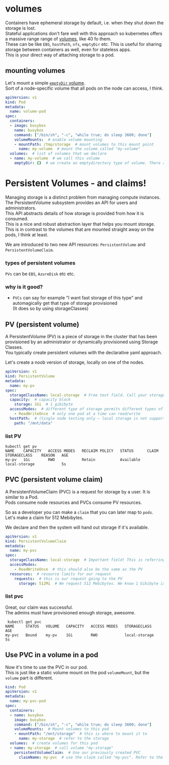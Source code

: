 # volumes
Containers have ephemeral storage by default, i.e. when they shut down the storage is lost.<br>
Stateful applications don't fare well with this approach so kubernetes offers a massive range range of [volumes](https://kubernetes.io/docs/concepts/storage/volumes/), like 40 fo them.<br>
These can be like `EBS`, `hostPath`, `nfs`, `emptyDir` etc.
This is useful for sharing storage between containers as well, even for stateless apps.<br>
This is your direct way of attaching storage to a pod.

## mounting volumes
Let's mount a simple [`emptyDir` volume](https://kubernetes.io/docs/concepts/storage/volumes/#emptydir).<br>
Sort of a node-specific volume that all pods on the node can access, I think. 
```yaml
apiVersion: v1
kind: Pod
metadata:
  name: volume-pod
spec:
  containers:
  - image: busybox
    name: busybox
    command: ["/bin/sh", "-c", "while true; do sleep 3600; done"]
    volumeMounts:  # enable volume mounting
    - mountPath: /tmp/storage  # mount volumes to this mount point
      name: my-volume  # mount the volume called "my-volume"
  volumes:  # list of volumes that we declare
  - name: my-volume  # we call this volume
    emptyDir: {}  # we create an emptydirectory type of volume. There are many types of volumes
```

# Persistent Volumes - and claims!
Managing storage is a distinct problem from managing compute instances.<br>
The PersistentVolume subsystem provides an API for users and administrators.<br>
This API abstracts details of how storage is provided from how it is consumed.<br>
This is a nice and robust abstraction layer that helps you mount storage.<br>
This is in contrast to the volumes that are mounted straight away on the pods, I think at least.<br>

We are introduced to two new API resources: `PersistentVolume` and `PersistentVolumeClaim`.
### types of persistent volumes
`PVs` can be `EBS`, `AzureDisk` etc etc.

### why is it good?
* `PVCs` can say for example "I want fast storage of this type" and automagically get that type of storage provisioned<br>
(It does so by using storageClasses) 

## PV (persistent volume)
A PersistentVolume (PV) is a piece of storage in the cluster that has been provisioned by an administrator or dynamically provisioned using Storage Classes.<br> 
You typically create persistent volumes with the declarative yaml approach.<br>

Let's create a noob version of storage, locally on one of the nodes.
```yaml
apiVersion: v1
kind: PersistentVolume
metadata:
  name: my-pv
spec:
  storageClassName: local-storage  # Free text field. Call your storage class something arbitrary like "Fast", "Slow", "local", etc.
  capacity:  # capacity block
    storage: 1Gi  # 1 gibibyte
  accessModes:  # different type of storage permits different types of access modes
    - ReadWriteOnce  # only one pod at a time can read/write
  hostPath:  # (Single node testing only – local storage is not supported in any way and WILL NOT WORK in a multi-node cluster)
    path: "/mnt/data"
```
### list PV
```
kubectl get pv
NAME    CAPACITY   ACCESS MODES   RECLAIM POLICY   STATUS      CLAIM   STORAGECLASS    REASON   AGE
my-pv   1Gi        RWO            Retain           Available           local-storage            5s
```

## PVC (persistent volume claim)
A PersistentVolumeClaim (PVC) is a request for storage by a user. It is similar to a Pod.<br>
Pods consume node resources and PVCs consume PV resources.<br>

So as a developer you can make a `claim` that you can later map to `pods`.<br>
Let's make a claim for 512 Mebibytes.<br>

We declare and then the system will hand out storage if it's available.
```yaml
apiVersion: v1
kind: PersistentVolumeClaim
metadata:
  name: my-pvc
spec:
  storageClassName: local-storage  # Important field! This is referring to the class name of the local storage!
  accessModes:
    - ReadWriteOnce  # this should also be the same as the PV
  resources:  # resource limits for our request
    requests:  # this is our request going to the PV
      storage: 512Mi  # We request 512 Mebibytes. We know 1 Gibibyte is available
```

### list pvc
Great, our claim was successful.<br>
The admins must have provisioned enough storage, awesome.
```
 kubectl get pvc
NAME     STATUS   VOLUME   CAPACITY   ACCESS MODES   STORAGECLASS    AGE
my-pvc   Bound    my-pv    1Gi        RWO            local-storage   5s
```

## Use PVC in a volume in a pod
Now it's time to use the PVC in our pod.<br>
This is just like a static volume mount on the pod `volumeMount`, but the `volume` part is different.
```yaml
kind: Pod
apiVersion: v1
metadata:
  name: my-pvc-pod
spec:
  containers:
  - name: busybox
    image: busybox
    command: ["/bin/sh", "-c", "while true; do sleep 3600; done"]
    volumeMounts:  # Mount volumes to this pod
    - mountPath: "/mnt/storage"  # this is where to mount it to
      name: my-storage  # refer to the storage
  volumes:  # create volumes for this pod
  - name: my-storage  # call volume "my-storage"
    persistentVolumeClaim:  # Use our previously created PVC
      claimName: my-pvc  # use the claim called "my-pvc". Refer to the metadata section of the PVC
```


